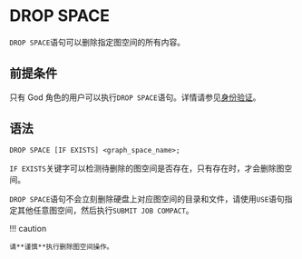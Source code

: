 # DROP SPACE

`DROP SPACE`语句可以删除指定图空间的所有内容。

## 前提条件

只有 God 角色的用户可以执行`DROP SPACE`语句。详情请参见[身份验证](../../7.data-security/1.authentication/1.authentication.md)。

## 语法

```ngql
DROP SPACE [IF EXISTS] <graph_space_name>;
```

`IF EXISTS`关键字可以检测待删除的图空间是否存在，只有存在时，才会删除图空间。

`DROP SPACE`语句不会立刻删除硬盘上对应图空间的目录和文件，请使用`USE`语句指定其他任意图空间，然后执行`SUBMIT JOB COMPACT`。

!!! caution

    请**谨慎**执行删除图空间操作。